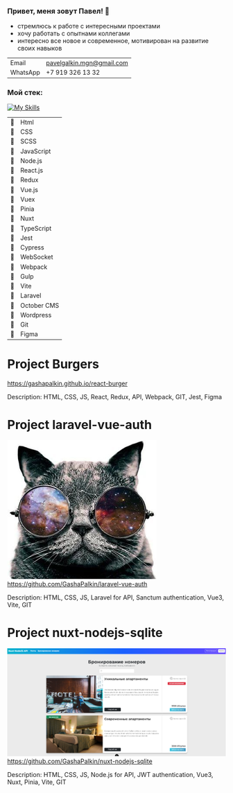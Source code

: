 ### Привет, меня зовут Павел! 👋

- стремлюсь к работе с интересными проектами <br>
- хочу работать с опытнами коллегами <br>
- интересно все новое и современное, мотивирован на развитие своих навыков <br>
  
|      |                  |
|:---|-----------------|
| Email     |      pavelgalkin.mgn@gmail.com |
| WhatsApp  |      +7 919 326 13 32          |



### Мой стек:
[![My Skills](https://skills.thijs.gg/icons?i=html,css,js,jquery,nodejs,react,vue,ts,git&theme=light)](https://skills.thijs.gg)

|      |                  |
|-----:|-----------------|
| 👋 |      Html         |
| 👋 |      CSS          |
| 👋 |      SCSS         |
| 👋 |      JavaScript   |
| 👋 |      Node.js      |
| 👋 |      React.js     |
| 👋 |      Redux        |
| 👋 |      Vue.js       |
| 👋 |      Vuex         |
| 👋 |      Pinia        |
| 👋 |      Nuxt         |
| 👋 |      TypeScript   |
| 👋 |      Jest         |
| 👋 |      Cypress      |
| 👋 |      WebSocket    |
| 👋 |      Webpack      |
| 👋 |      Gulp         |
| 👋 |      Vite         |
| 👋 |      Laravel      |
| 👋 |      October CMS  |
| 👋 |      Wordpress    |
| 👋 |      Git          |
| 👋 |      Figma        |



# Project Burgers
https://gashapalkin.github.io/react-burger

Description: HTML, CSS, JS, React, Redux, API, Webpack, GIT, Jest, Figma


# Project laravel-vue-auth
![Screenshot](https://github.com/GashaPalkin/laravel-vue-auth/raw/master/public/uploads/1696947399_2becb9a53eabd54524800ec7e69ac3d1.jpg) <br>
https://github.com/GashaPalkin/laravel-vue-auth

Description: HTML, CSS, JS, Laravel for API, Sanctum authentication, Vue3, Vite, GIT


# Project nuxt-nodejs-sqlite
![Screenshot](https://github.com/GashaPalkin/nuxt-nodejs-sqlite/raw/master/Screenshot.png) <br>
https://github.com/GashaPalkin/nuxt-nodejs-sqlite

Description: HTML, CSS, JS, Node.js for API, JWT authentication, Vue3, Nuxt, Pinia, Vite, GIT 

